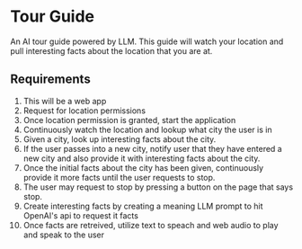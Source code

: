 # Tour Guide
An AI tour guide powered by LLM. This guide will watch your location and pull interesting facts about the location that you are at.

## Requirements

1. This will be a web app
2. Request for location permissions
3. Once location permission is granted, start the application
4. Continuously watch the location and lookup what city the user is in
5. Given a city, look up interesting facts about the city.
6. If the user passes into a new city, notify user that they have entered a new city and also provide it with interesting facts about the city. 
7. Once the initial facts about the city has been given, continuously provide it more facts until the user requests to stop.
8. The user may request to stop by pressing a button on the page that says stop. 
9. Create interesting facts by creating a meaning LLM prompt to hit OpenAI's api to request it facts
10. Once facts are retreived, utilize text to speach and web audio to play and speak to the user
